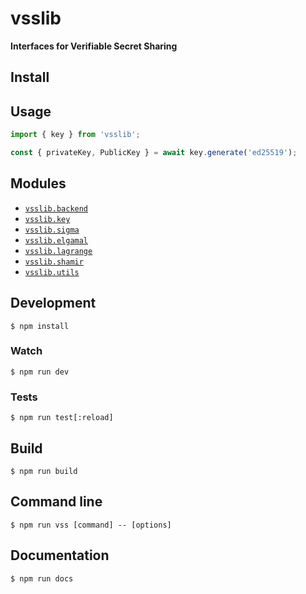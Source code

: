 # vsslib

**Interfaces for Verifiable Secret Sharing**

## Install

## Usage

```js
import { key } from 'vsslib';

const { privateKey, PublicKey } = await key.generate('ed25519');
```

## Modules

- [`vsslib.backend`](./src/backend)
- [`vsslib.key`](./src/key)
- [`vsslib.sigma`](./src/sigma)
- [`vsslib.elgamal`](./src/elgamal)
- [`vsslib.lagrange`](./src/lagrange)
- [`vsslib.shamir`](./src/shamir)
- [`vsslib.utils`](./src/utils)

## Development

```
$ npm install
```

### Watch

```
$ npm run dev
```

### Tests

```
$ npm run test[:reload]
```

## Build

```
$ npm run build
```

## Command line

```
$ npm run vss [command] -- [options]
```

## Documentation

```
$ npm run docs
```

